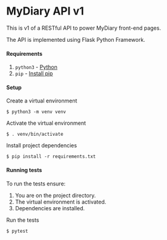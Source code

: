 # MyDiary API v1

This is v1 of a RESTful API to power MyDiary front-end pages.

The API is implemented using Flask Python Framework.

#### Requirements
1. `python3` - [Python](https://www.python.org/)
2. `pip` - [Install pip](https://pip.pypa.io/en/stable/installing/)

#### Setup
Create a virtual environment

`$ python3 -m venv venv`

Activate the virtual environment

`$ . venv/bin/activate`

Install project dependencies

`$ pip install -r requirements.txt`

#### Running tests
To run the tests ensure:
1. You are on the project directory.
2. The virtual environment is activated.
3. Dependencies are installed.

Run the tests

`$ pytest`
